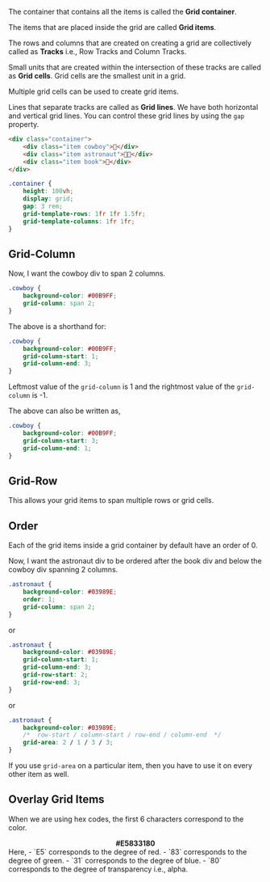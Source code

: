 The container that contains all the items is called the **Grid container**.

The items that are placed inside the grid are called **Grid items**.

The rows and columns that are created on creating a grid are collectively called as **Tracks** i.e., Row Tracks and Column Tracks.

Small units that are created within the intersection of these tracks are called as **Grid cells**. Grid cells are the smallest unit in a grid.

Multiple grid cells can be used to create grid items.

Lines that separate tracks are called as **Grid lines**. We have both horizontal and vertical grid lines. You can control these grid lines by using the `gap` property.

```html
<div class="container">
	<div class="item cowboy">🤠</div>
	<div class="item astronaut">👩‍🚀</div>
	<div class="item book">📖</div>
</div>
```

```css
.container {
	height: 100vh;
	display: grid;
	gap: 3 rem;
	grid-template-rows: 1fr 1fr 1.5fr;
	grid-template-columns: 1fr 1fr;
}
```

## Grid-Column

Now, I want the cowboy div to span 2 columns.

```css
.cowboy {
	background-color: #00B9FF;
	grid-column: span 2;
}
```

The above is a shorthand for:

```css
.cowboy {
	background-color: #00B9FF;
	grid-column-start: 1;
	grid-column-end: 3;
}
```

Leftmost value of the `grid-column` is 1 and the rightmost value of the `grid-column` is -1.

The above can also be written as,

```css
.cowboy {
	background-color: #00B9FF;
	grid-column-start: 3;
	grid-column-end: 1;
}
```

## Grid-Row

This allows your grid items to span multiple rows or grid cells.

## Order

Each of the grid items inside a grid container by default have an order of 0.

Now, I want the astronaut div to be ordered after the book div and below the cowboy div spanning 2 columns.

```css
.astronaut {
	background-color: #03989E;
	order: 1;
	grid-column: span 2;
}
```

or

```css
.astronaut {
	background-color: #03989E;
	grid-column-start: 1;
	grid-column-end: 3;
	grid-row-start: 2;
	grid-row-end: 3;
}
```

or

```css
.astronaut {
	background-color: #03989E;
	/*  row-start / column-start / row-end / column-end  */
	grid-area: 2 / 1 / 3 / 3;
}
```

If you use `grid-area` on a particular item, then you have to use it on every other item as well.

## Overlay Grid Items

When we are using hex codes, the first 6 characters correspond to the color.

<center><b>#E5833180</b></center>
Here,
- `E5` corresponds to the degree of red.
- `83` corresponds to the degree of green.
- `31` corresponds to the degree of blue.
- `80` corresponds to the degree of transparency i.e., alpha.

